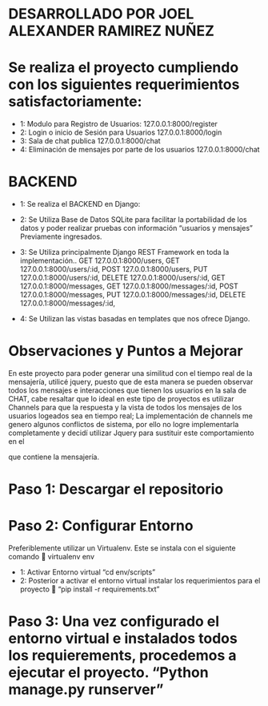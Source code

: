 # DESARROLLADO POR JOEL ALEXANDER RAMIREZ NUÑEZ
# Se realiza el proyecto cumpliendo con los siguientes requerimientos satisfactoriamente:
- 1: Modulo para Registro de Usuarios: 127.0.0.1:8000/register 
- 2: Login o inicio de Sesión para Usuarios 127.0.0.1:8000/login
- 3: Sala de chat publica 127.0.0.1:8000/chat
- 4: Eliminación de mensajes por parte de los usuarios  127.0.0.1:8000/chat


# BACKEND
- 1: Se realiza el BACKEND en Django: 
  
- 2: Se Utiliza Base de Datos SQLite para facilitar la portabilidad de los datos y poder realizar pruebas con información “usuarios y mensajes” Previamente ingresados.
- 3: Se Utiliza principalmente Django REST Framework en toda la implementación..
    GET 127.0.0.1:8000/users, GET 127.0.0.1:8000/users/:id, POST 127.0.0.1:8000/users, PUT 127.0.0.1:8000/users/:id, DELETE 127.0.0.1:8000/users/:id,
    GET 127.0.0.1:8000/messages, GET 127.0.0.1:8000/messages/:id, POST 127.0.0.1:8000/messages, PUT 127.0.0.1:8000/messages/:id, DELETE 127.0.0.1:8000/messages/:id,
- 4: Se Utilizan las vistas basadas en templates que nos ofrece Django.

# Observaciones y Puntos a Mejorar
En este proyecto para poder generar una similitud con el tiempo real de la mensajería, utilicé jquery, puesto que de esta manera se pueden observar todos los mensajes e interacciones que tienen los usuarios en la sala de CHAT,  cabe resaltar que lo ideal en este tipo de proyectos es utilizar Channels para que la respuesta y la vista de todos los mensajes de los usuarios logeados sea en tiempo real; La implementación de channels me genero algunos conflictos de sistema, por ello no logre implementarla completamente y decidí utilizar Jquery para sustituir este comportamiento en el <div> que contiene la mensajería. 


# Paso 1: Descargar el repositorio
# Paso 2: Configurar Entorno
Preferiblemente utilizar un Virtualenv.
Este se instala con el siguiente comando  virtualenv env
- 1: Activar Entorno virtual  “cd env/scripts”
- 2: Posterior a activar el entorno virtual instalar los requerimientos para el proyecto  “pip install -r requirements.txt”

# Paso 3: Una vez configurado el entorno virtual e instalados todos los requierements, procedemos a ejecutar el proyecto. “Python manage.py runserver”
